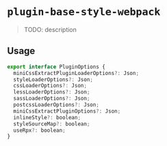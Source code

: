 # `plugin-base-style-webpack`

> TODO: description

## Usage

```javascript
export interface PluginOptions {
  miniCssExtractPluginLoaderOptions?: Json;
  styleLoaderOptions?: Json;
  cssLoaderOptions?: Json;
  lessLoaderOptions?: Json;
  sassLoaderOptions?: Json;
  postcssLoaderOptions?: Json;
  miniCssExtractPluginOptions?: Json;
  inlineStyle?: boolean;
  styleSourceMap?: boolean;
  useRpx?: boolean;
}
```
